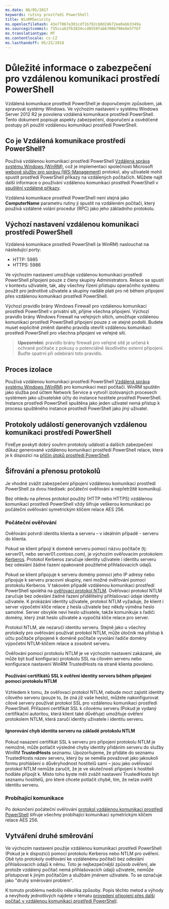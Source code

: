 ```yaml
---
ms.date: 06/05/2017
keywords: rutiny prostředí PowerShell
title: WinRMSecurity
ms.openlocfilehash: 43e77067e301cdf1b792cb0d24b72ee0abb3349a
ms.sourcegitcommit: 735ccab3fb3834ccd8559fab6700b798e8e5ffbf
ms.translationtype: MT
ms.contentlocale: cs-CZ
ms.lasthandoff: 05/25/2018
---
```

# <a name="powershell-remoting-security-considerations"></a>Důležité informace o zabezpečení pro vzdálenou komunikaci prostředí PowerShell

Vzdálená komunikace prostředí PowerShell je doporučeným způsobem, jak spravovat systémy Windows. Ve výchozím nastavení v systému Windows Server 2012 R2 je povolena vzdálená komunikace prostředí PowerShell. Tento dokument popisuje aspekty zabezpečení, doporučení a osvědčené postupy při použití vzdálenou komunikaci prostředí PowerShell.

## <a name="what-is-powershell-remoting"></a>Co je Vzdálená komunikace prostředí PowerShell?

Používá vzdálenou komunikaci prostředí PowerShell [Vzdálená správa systému Windows (WinRM)](https://msdn.microsoft.com/library/windows/desktop/aa384426.aspx), což je implementaci společnosti Microsoft [webové služby pro správu (WS-Management)](http://www.dmtf.org/sites/default/files/standards/documents/DSP0226_1.2.0.pdf) protokol, aby uživatelé mohli spustit prostředí PowerShell příkazy na vzdálených počítačích. Můžete najít další informace o používání vzdálenou komunikaci prostředí PowerShell v [spuštění vzdálené příkazy](https://technet.microsoft.com/library/dd819505.aspx).

Vzdálená komunikace prostředí PowerShell není stejná jako **ComputerName** parametru rutiny ji spustit na vzdáleném počítači, který používá vzdálené volání procedur (RPC) jako jeho základního protokolu.

## <a name="powershell-remoting-default-settings"></a>Výchozí nastavení vzdálenou komunikaci prostředí PowerShell

Vzdálená komunikace prostředí PowerShell (a WinRM) naslouchat na následující porty:

- HTTP: 5985
- HTTPS: 5986

Ve výchozím nastavení umožňuje vzdálenou komunikaci prostředí PowerShell připojení pouze z členy skupiny Administrators. Relace se spustí v kontextu uživatele, tak, aby všechny řízení přístupu operačního systému použít pro jednotlivé uživatele a skupiny nadále platí pro ně během připojení přes vzdálenou komunikaci prostředí PowerShell.

Výchozí pravidlo brány Windows Firewall pro vzdálenou komunikaci prostředí PowerShell v privátní síti, přijme všechna připojení. Výchozí pravidlo brány Windows Firewall na veřejných sítích, umožňuje vzdálenou komunikaci prostředí PowerShell připojení pouze z ve stejné podsíti. Budete muset explicitně změnit daného pravidla otevřít vzdálenou komunikaci prostředí PowerShell pro všechna připojení ve veřejné síti.

>**Upozornění:** pravidlo brány firewall pro veřejné sítě je určená k ochraně počítače z pokusy o potenciálně škodlivého externí připojení. Buďte opatrní při odebírání toto pravidlo.

## <a name="process-isolation"></a>Proces izolace

Používá vzdálenou komunikaci prostředí PowerShell [Vzdálená správa systému Windows (WinRM)](https://msdn.microsoft.com/library/windows/desktop/aa384426) pro komunikaci mezi počítači.
WinRM spuštěn jako služba pod účtem Network Service a vytvoří izolovaných procesech systémem jako uživatelské účty do instance hostitele prostředí PowerShell. Instance prostředí PowerShell spuštěna jako jeden uživatel nemá přístup k procesu spuštěného instance prostředí PowerShell jako jiný uživatel.

## <a name="event-logs-generated-by-powershell-remoting"></a>Protokoly událostí generovaných vzdálenou komunikaci prostředí PowerShell

FireEye poskytl dobrý souhrn protokoly událostí a dalších zabezpečení důkaz generované vzdálenou komunikaci prostředí PowerShell relace, která je k dispozici na [příčin útoků prostředí PowerShell](https://www.fireeye.com/content/dam/fireeye-www/global/en/solutions/pdfs/wp-lazanciyan-investigating-powershell-attacks.pdf).

## <a name="encryption-and-transport-protocols"></a>Šifrování a přenosu protokolů

Je vhodné zvážit zabezpečení připojení vzdálenou komunikaci prostředí PowerShell za dvou hledisek: počáteční ověřování a nepřetržitě komunikují.

Bez ohledu na přenos protokol použitý (HTTP nebo HTTPS) vzdálenou komunikaci prostředí PowerShell vždy šifruje veškerou komunikaci po počáteční ověřování symetrickým klíčem relace AES 256.

### <a name="initial-authentication"></a>Počáteční ověřování

Ověřování potvrdí identitu klienta a serveru – v ideálním případě - serveru do klienta.

Pokud se klient připojí k doméně serveru pomocí názvu počítače (tj: server01, nebo server01.contoso.com), je výchozím ověřovacím protokolem [Kerberos](https://msdn.microsoft.com/library/windows/desktop/aa378747.aspx).
Protokol Kerberos zaručuje identity uživatele i identitu serveru bez odeslání žádné řazení opakovaně použitelné přihlašovacích údajů.

Pokud se klient připojuje k serveru domény pomocí jeho IP adresy nebo připojuje k serveru pracovní skupiny, není možné ověřování pomocí protokolu Kerberos. V takovém případě vzdálenou komunikaci prostředí PowerShell spoléhá na [ověřovací protokol NTLM](https://msdn.microsoft.com/library/windows/desktop/aa378749.aspx). Ověřovací protokol NTLM zaručuje bez odeslání žádné řazení přidělitelný přihlašovací údaje identity uživatele. K prokázání identity uživatele, protokol NTLM vyžaduje, že klient i server výpočetní klíče relace z hesla uživatele bez někdy výměna heslo samotné. Server obvykle neví heslo uživatele, takže komunikuje s řadiči domény, který znát heslo uživatele a vypočítá klíče relace pro server.

Protokol NTLM, ale nezaručí identitu serveru. Stejně jako u všechny protokoly pro ověřování používat protokol NTLM, může útočník má přístup k účtu počítače připojené k doméně počítače vyvolání řadiče domény výpočetní NTLM-klíčem relace a zosobnit serveru.

Ověřování pomocí protokolu NTLM je ve výchozím nastavení zakázané, ale může být buď konfiguraci protokolu SSL na cílovém serveru nebo konfigurace nastavení WinRM TrustedHosts na straně klienta povoleno.

#### <a name="using-ssl-certificates-to-validate-server-identity-during-ntlm-based-connections"></a>Používání certifikátů SSL k ověření identity serveru během připojení pomocí protokolu NTLM

Vzhledem k tomu, že ověřovací protokol NTLM, nebude moct zajistit identity cílového serveru (pouze to, že zná již vaše heslo), můžete nakonfigurovat cílové servery používat protokol SSL pro vzdálenou komunikaci prostředí PowerShell. Přiřazení certifikát SSL k cílovému serveru (Pokud je vydaný certifikační autoritou, která klient také důvěřuje) umožňuje ověření protokolem NTLM, která zaručí identity uživatele i identitu serveru.

#### <a name="ignoring-ntlm-based-server-identity-errors"></a>Ignorování chyb identita serveru na základě protokolu NTLM

Pokud nasazení certifikát SSL k serveru pro připojení protokolu NTLM je nemožné, může potlačit výsledné chyby identity přidáním serveru do služby WinRM **TrustedHosts** seznamu. Upozorňujeme, že přidáte do seznamu TrustedHosts název serveru, který by se neměla považovat jako jakoukoli formu prohlášení o důvěryhodnost hostitelů sami – jsou jako ověřovací protokol NTLM nemůže zaručit, že je ve skutečnosti připojení k hostiteli hodláte připojit k.
Místo toho byste měli zvážit nastavení TrustedHosts být seznamu hostitelů, pro které chcete potlačit chybě, tím, že nelze ověřit identitu serveru.


### <a name="ongoing-communication"></a>Probíhající komunikace

Po dokončení počáteční ověřování [protokol vzdálenou komunikaci prostředí PowerShell](https://msdn.microsoft.com/library/dd357801.aspx) šifruje všechny probíhající komunikaci symetrickým klíčem relace AES 256.


## <a name="making-the-second-hop"></a>Vytváření druhé směrování

Ve výchozím nastavení použije vzdálenou komunikaci prostředí PowerShell (Pokud je k dispozici) pomocí protokolu Kerberos nebo NTLM pro ověření. Obě tyto protokoly ověřování ke vzdálenému počítači bez odeslání přihlašovacích údajů k němu.
Toto je nejbezpečnější způsob ověření, ale protože vzdálený počítač nemá přihlašovacích údajů uživatele, nemůže přistupovat k jiným počítačům a službám jménem uživatele.
To se označuje jako "druhý směrování problém".

K tomuto problému nedošlo několika způsoby. Popis těchto metod a výhody a nevýhody jednotlivých najdete v tématu [provedení připojení přes další počítač v vzdálenou komunikaci prostředí PowerShell](PS-remoting-second-hop.md).